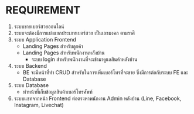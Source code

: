 # REQUIREMENT
1. ระบบขายเบอร์สวยออนไลน์
2. ระบบจะต้องมีการแบ่งแยกประเภทเบอร์สวย เป็นเลขมงคล ตามราศี
3. ระบบ Application Frontend
    * Landing Pages สำหรับลูกค้า
    * Landing Pages สำหรับพนักงานหลังบ้าน
        * ระบบ login สำหรับพนักงานที่จะเข้ามาดูแลสินค้าหลังบ้าน
4. ระบบ Backend
    * BE จะมีหน้าที่ทำ CRUD สำหรับในการเพิ่มเบอร์โทรที่จะขาย ซึ่งมีการต่อกับระบบ FE และ Database
5. ระบบ Database
    * ทำหน้าที่เก็บข้อมูลสินค้าเบอร์โทรศัพท์
6. ระบบแชทจากหน้า Frontend ต่อตรงหาพนักงาน Admin หลังบ้าน (Line, Facebook, Instagram, Livechat)